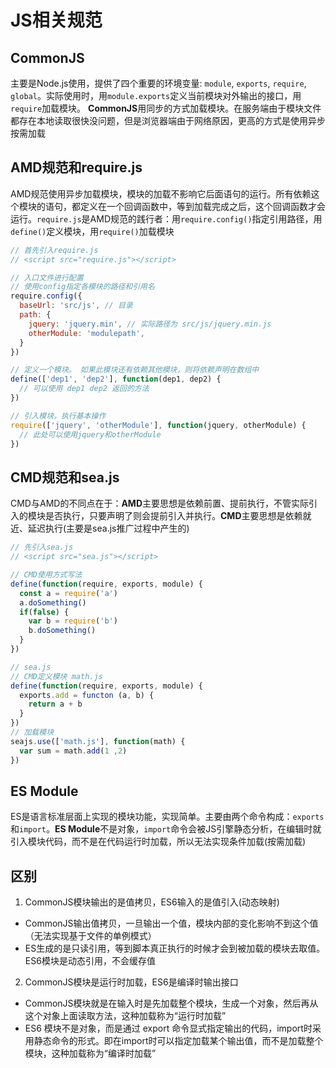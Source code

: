 # JS相关规范

## CommonJS
主要是Node.js使用，提供了四个重要的环境变量: `module`, `exports`, `require`, `global`。实际使用时，用`module.exports`定义当前模块对外输出的接口，用`require`加载模块。
**CommonJS**用同步的方式加载模块。在服务端由于模块文件都存在本地读取很快没问题，但是浏览器端由于网络原因，更高的方式是使用异步按需加载

## AMD规范和require.js
AMD规范使用异步加载模块，模块的加载不影响它后面语句的运行。所有依赖这个模块的语句，都定义在一个回调函数中，等到加载完成之后，这个回调函数才会运行。`require.js`是AMD规范的践行者：用`require.config()`指定引用路径，用`define()`定义模块，用`require()`加载模块

```javascript
// 首先引入require.js
// <script src="require.js"></script>

// 入口文件进行配置
// 使用config指定各模块的路径和引用名
require.config({
  baseUrl: 'src/js', // 目录
  path: {
    jquery: 'jquery.min', // 实际路径为 src/js/jquery.min.js
    otherModule: 'modulepath',
  }
})

// 定义一个模块。 如果此模块还有依赖其他模块，则将依赖声明在数组中
define(['dep1', 'dep2'], function(dep1, dep2) {
  // 可以使用 dep1 dep2 返回的方法
})

// 引入模块，执行基本操作
require(['jquery', 'otherModule'], function(jquery, otherModule) {
  // 此处可以使用jquery和otherModule
})

```


## CMD规范和sea.js
CMD与AMD的不同点在于：**AMD**主要思想是依赖前置、提前执行，不管实际引入的模块是否执行，只要声明了则会提前引入并执行。**CMD**主要思想是依赖就近、延迟执行(主要是sea.js推广过程中产生的)
```javascript
// 先引入sea.js
// <script src="sea.js"></script>

// CMD使用方式写法
define(function(require, exports, module) {
  const a = require('a')
  a.doSomething()
  if(false) {
    var b = require('b')
    b.doSomething()
  }
})

// sea.js
// CMD定义模块 math.js
define(function(require, exports, module) {
  exports.add = functon (a, b) {
    return a + b
  }
})
// 加载模块
seajs.use(['math.js'], function(math) {
  var sum = math.add(1 ,2)
})
```

## ES Module
ES是语言标准层面上实现的模块功能，实现简单。主要由两个命令构成：`exports`和`import`。**ES Module**不是对象，`import`命令会被JS引擎静态分析，在编辑时就引入模块代码，而不是在代码运行时加载，所以无法实现条件加载(按需加载)

## 区别
1. CommonJS模块输出的是值拷贝，ES6输入的是值引入(动态映射)
  * CommonJS输出值拷贝，一旦输出一个值，模块内部的变化影响不到这个值（无法实现基于文件的单例模式）
  * ES生成的是只读引用，等到脚本真正执行的时候才会到被加载的模块去取值。ES6模块是动态引用，不会缓存值

2. CommonJS模块是运行时加载，ES6是编译时输出接口
  * CommonJS模块就是在输入时是先加载整个模块，生成一个对象，然后再从这个对象上面读取方法，这种加载称为“运行时加载”
  * ES6 模块不是对象，而是通过 export 命令显式指定输出的代码，import时采用静态命令的形式。即在import时可以指定加载某个输出值，而不是加载整个模块，这种加载称为“编译时加载”
